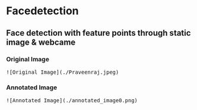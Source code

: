 # Facedetection

## Face detection with feature points through static image & webcame

### Original Image <br />

<kbd>
![Original Image](./Praveenraj.jpeg)
</kbd>

### Annotated Image <br />

<kbd>
![Annotated Image](./annotated_image0.png)
</kbd>
